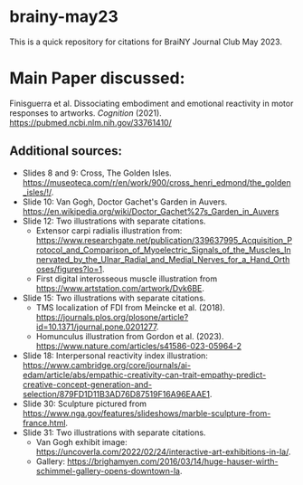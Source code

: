 # brainy-may23
This is a quick repository for citations for BraiNY Journal Club May 2023.

# Main Paper discussed:
Finisguerra et al. Dissociating embodiment and emotional reactivity in motor responses to artworks. *Cognition* (2021). https://pubmed.ncbi.nlm.nih.gov/33761410/ 

## Additional sources:
- Slides 8 and 9: Cross, The Golden Isles. https://museoteca.com/r/en/work/900/cross_henri_edmond/the_golden_isles/!/.
- Slide 10: Van Gogh, Doctor Gachet's Garden in Auvers. https://en.wikipedia.org/wiki/Doctor_Gachet%27s_Garden_in_Auvers
- Slide 12: Two illustrations with separate citations.
  - Extensor carpi radialis illustration from: https://www.researchgate.net/publication/339637995_Acquisition_Protocol_and_Comparison_of_Myoelectric_Signals_of_the_Muscles_Innervated_by_the_Ulnar_Radial_and_Medial_Nerves_for_a_Hand_Orthoses/figures?lo=1.
  - First digital interosseous muscle illustration from https://www.artstation.com/artwork/Dvk6BE.
- Slide 15: Two illustrations with separate citations. 
  - TMS localization of FDI from Meincke et al. (2018). https://journals.plos.org/plosone/article?id=10.1371/journal.pone.0201277. 
  - Homunculus illustration from Gordon et al. (2023). https://www.nature.com/articles/s41586-023-05964-2 
- Slide 18: Interpersonal reactivity index illustration: https://www.cambridge.org/core/journals/ai-edam/article/abs/empathic-creativity-can-trait-empathy-predict-creative-concept-generation-and-selection/879FD1D11B3AD76D87519F16A96EAAE1.
- Slide 30: Sculpture pictured from https://www.nga.gov/features/slideshows/marble-sculpture-from-france.html.
- Slide 31: Two illustrations with separate citations.
  - Van Gogh exhibit image: https://uncoverla.com/2022/02/24/interactive-art-exhibitions-in-la/.
  - Gallery: https://brighamyen.com/2016/03/14/huge-hauser-wirth-schimmel-gallery-opens-downtown-la.
